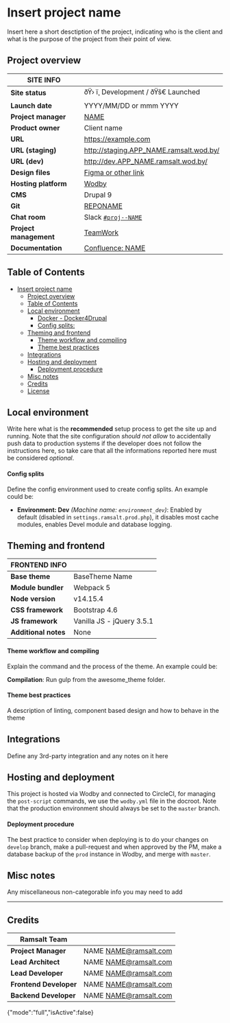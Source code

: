 # Insert project name

Insert here a short desctiption of the project, indicating who is the client and what is the purpose of the project from their point of view.

## Project overview

| SITE INFO     |             |
| ------------- | ----------- |
| **Site status**        | ðŸ› ï¸ Development / ðŸš€ Launched  |
| **Launch date**        | YYYY/MM/DD or mmm YYYY |
| **Project manager**    | [NAME](mailto:NAME@ramsalt.com) |
| **Product owner**      | Client name |
| **URL**                | https://example.com |
| **URL (staging)**      | http://staging.APP_NAME.ramsalt.wod.by/ |
| **URL (dev)**          | http://dev.APP_NAME.ramsalt.wod.by/ |
| **Design files**       | [Figma or other link](http://figma.com/..) |
| **Hosting platform**   | [Wodby](https://cloud.wodby.com/apps/....../) |
| **CMS**                | Drupal 9 |
| **Git**                | [REPONAME](https://bitbucket.org/ramsalt/?/src/master/) |
| **Chat room**          | Slack [`#proj--NAME`](https://ramsalt.slack.com/archives/C...) |
| **Project management** | [TeamWork](https://teamwork.ramsalt.com/#/projects/...) |
| **Documentation**      | [Confluence: NAME](https://kb-ramsalt.atlassian.net/wiki/spaces/...) |


## Table of Contents

- [Insert project name](#insert-project-name)
  - [Project overview](#markdown-header-project-overview)
  - [Table of Contents](#markdown-header-table-of-contents)
  - [Local environment](#markdown-header-local-environment)
    - [Docker - Docker4Drupal](#markdown-header-docker-docker4drupal)
    - [Config splits:](#markdown-header-config-splits)
  - [Theming and frontend](#markdown-header-theming-and-frontend)
    - [Theme workflow and compiling](#markdown-header-theme-workflow-and-compiling)
    - [Theme best practices](#markdown-header-theme-best-practices)
  - [Integrations](#markdown-header-integrations)
  - [Hosting and deployment](#markdown-header-hosting-and-deployment)
    - [Deployment procedure](#markdown-header-deployment-procedure)
  - [Misc notes](#markdown-header-misc-notes)
  - [Credits](#markdown-header-credits)
  - [License](#markdown-header-license)


## Local environment

Write here what is the **recommended** setup process to get the site up and running. Note that the site configuration _should not allow_ to accidentally push data to production systems if the developer does not follow the instructions here, so take care that all the informations reported here must be considered _optional_.


#### Config splits

Define the config environment used to create config splits. An example could be:

- **Environment: Dev** _(Machine name: `environment_dev`)_: Enabled by default (disabled in `settings.ramsalt.prod.php`), it disables most cache modules,
  enables Devel module and database logging.


## Theming and frontend
| FRONTEND INFO   |             |
| --------------- | ----------- |
| **Base theme**      | BaseTheme Name |
| **Module bundler**  | Webpack 5 |
| **Node version**    | v14.15.4 |
| **CSS framework**   | Bootstrap 4.6 |
| **JS framework**    | Vanilla JS - jQuery 3.5.1 |
| **Additional notes**| None |

#### Theme workflow and compiling

Explain the command and the process of the theme. An example could be:

**Compilation**: Run gulp from the awesome_theme folder.


#### Theme best practices

A description of linting, component based design and how to behave in the theme


## Integrations

Define any 3rd-party integration and any notes on it here


## Hosting and deployment

This project is hosted via Wodby and connected to CircleCI, for managing the `post-script` commands, we use the `wodby.yml` file in the docroot.
Note that the production environment should always be set to the `master` branch.


#### Deployment procedure

The best practice to consider when deploying is to do your changes on `develop` branch, make a pull-request and when approved by the PM, make a database backup of the `prod` instance in Wodby, and merge with `master`.


## Misc notes

Any miscellaneous non-categorable info you may need to add


- - -
## Credits
| Ramsalt Team   |             |
| --------------- | ----------- |
| **Project Manager**      | NAME <NAME@ramsalt.com> |
| **Lead Architect**       | NAME <NAME@ramsalt.com> |
| **Lead Developer**       | NAME <NAME@ramsalt.com> |
| **Frontend Developer**   | NAME <NAME@ramsalt.com>  |
| **Backend Developer**    | NAME <NAME@ramsalt.com>  |
{"mode":"full","isActive":false}
